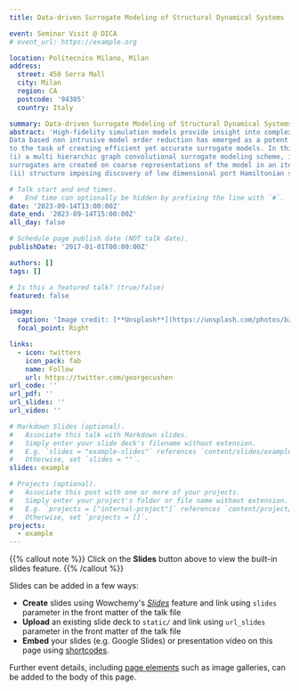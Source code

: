 ```yaml
---
title: Data-driven Surrogate Modeling of Structural Dynamical Systems

event: Seminar Visit @ DICA
# event_url: https://example.org

location: Politecnico Milano, Milan
address:
  street: 450 Serra Mall
  city: Milan
  region: CA
  postcode: '94305'
  country: Italy

summary: Data-driven Surrogate Modeling of Structural Dynamical Systems.
abstract: 'High-fidelity simulation models provide insight into complex dynamical systems but are neither suitable for time critical applications nor for evaluation on resource limited hardware. This results in a high demand for efficient surrogate models that require less computational effort while retaining the most important aspects of the original model. 
Data based non intrusive model order reduction has emerged as a potent solution
to the task of creating efficient yet accurate surrogate models. In this talk we will discuss two related topics:
(i) a multi hierarchic graph convolutional surrogate modeling scheme, in which
surrogates are created on coarse representations of the model in an iterative manner, and
(ii) structure imposing discovery of low dimensional port Hamiltonian systems..'

# Talk start and end times.
#   End time can optionally be hidden by prefixing the line with `#`.
date: '2023-09-14T13:00:00Z'
date_end: '2023-09-14T15:00:00Z'
all_day: false

# Schedule page publish date (NOT talk date).
publishDate: '2017-01-01T00:00:00Z'

authors: []
tags: []

# Is this a featured talk? (true/false)
featured: false

image:
  caption: 'Image credit: [**Unsplash**](https://unsplash.com/photos/bzdhc5b3Bxs)'
  focal_point: Right

links:
  - icon: twitters
    icon_pack: fab
    name: Follow
    url: https://twitter.com/georgecushen
url_code: ''
url_pdf: ''
url_slides: ''
url_video: ''

# Markdown Slides (optional).
#   Associate this talk with Markdown slides.
#   Simply enter your slide deck's filename without extension.
#   E.g. `slides = "example-slides"` references `content/slides/example-slides.md`.
#   Otherwise, set `slides = ""`.
slides: example

# Projects (optional).
#   Associate this post with one or more of your projects.
#   Simply enter your project's folder or file name without extension.
#   E.g. `projects = ["internal-project"]` references `content/project/deep-learning/index.md`.
#   Otherwise, set `projects = []`.
projects:
  - example
---
```


{{% callout note %}}
Click on the **Slides** button above to view the built-in slides feature.
{{% /callout %}}

Slides can be added in a few ways:

- **Create** slides using Wowchemy's [_Slides_](https://wowchemy.com/docs/managing-content/#create-slides) feature and link using `slides` parameter in the front matter of the talk file
- **Upload** an existing slide deck to `static/` and link using `url_slides` parameter in the front matter of the talk file
- **Embed** your slides (e.g. Google Slides) or presentation video on this page using [shortcodes](https://wowchemy.com/docs/writing-markdown-latex/).

Further event details, including [page elements](https://wowchemy.com/docs/writing-markdown-latex/) such as image galleries, can be added to the body of this page.
